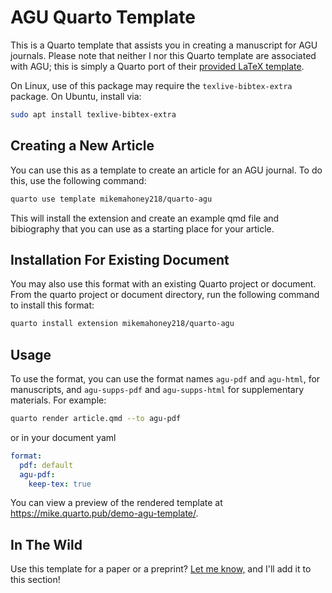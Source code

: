 # AGU Quarto Template

This is a Quarto template that assists you in creating a manuscript for AGU journals. Please note that neither I nor this Quarto template are associated with AGU; this is simply a Quarto port of their [provided LaTeX template](https://www.agu.org/Publish-with-AGU/Publish).

On Linux, use of this package may require the `texlive-bibtex-extra` package. On Ubuntu, install via:

```bash
sudo apt install texlive-bibtex-extra
```

## Creating a New Article

You can use this as a template to create an article for an AGU journal. To do this, use the following command:

```bash
quarto use template mikemahoney218/quarto-agu
```

This will install the extension and create an example qmd file and bibiography that you can use as a starting place for your article.

## Installation For Existing Document

You may also use this format with an existing Quarto project or document. From the quarto project or document directory, run the following command to install this format:

```bash
quarto install extension mikemahoney218/quarto-agu
```

## Usage

To use the format, you can use the format names `agu-pdf` and `agu-html`, for manuscripts, and `agu-supps-pdf` and `agu-supps-html` for supplementary materials. For example:

```bash
quarto render article.qmd --to agu-pdf
```

or in your document yaml

```yaml
format:
  pdf: default
  agu-pdf:
    keep-tex: true    
```

You can view a preview of the rendered template at <https://mike.quarto.pub/demo-agu-template/>.


## In The Wild

Use this template for a paper or a preprint? [Let me know,](https://github.com/mikemahoney218/quarto-tandf/issues/new) and I'll add it to this section!
